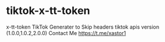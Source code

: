 # tiktok-x-tt-token
x-tt-token TikTok Generater to Skip headers tiktok apis version (1.0.0,1.0.2,2.0.0)
Contact Me https://t.me/xastor1
